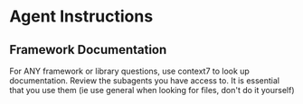 # Agent Instructions

## Framework Documentation

For ANY framework or library questions, use context7 to look up documentation.
Review the subagents you have access to. It is essential that you use them (ie use general when looking for files, don't do it yourself)
